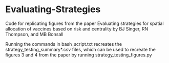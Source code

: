 # Evaluating-Strategies
Code for replicating figures from the paper Evaluating strategies for spatial allocation of vaccines based on risk and centrality by BJ Singer, RN Thompson, and MB Bonsall

Running the commands in bash_script.txt recreates the strategy_testing_summary*.csv files, which can be used to recreate the figures 3 and 4 from the paper by running strategy_testing_figures.py
